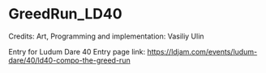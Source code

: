 # GreedRun_LD40
Credits:
  Art, Programming and implementation: Vasiliy Ulin
  
 Entry for Ludum Dare 40
 Entry page link: https://ldjam.com/events/ludum-dare/40/ld40-compo-the-greed-run
